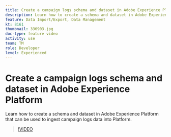 ```yaml
---
title: Create a campaign logs schema and dataset in Adobe Experience Platform
description: Learn how to create a schema and dataset in Adobe Experience Platform that can be used to ingest campaign logs data into Platform.
feature: Data Import/Export, Data Management
kt: 8161
thumbnail: 336903.jpg
doc-type: feature video
activity: use
team: TM
role: Developer
level: Experienced
---
```


# Create a campaign logs schema and dataset in Adobe Experience Platform

Learn how to create a schema and dataset in Adobe Experience Platform that can be used to ingest campaign logs data into Platform.

>[!VIDEO](https://video.tv.adobe.com/v/336903?quality=12)

